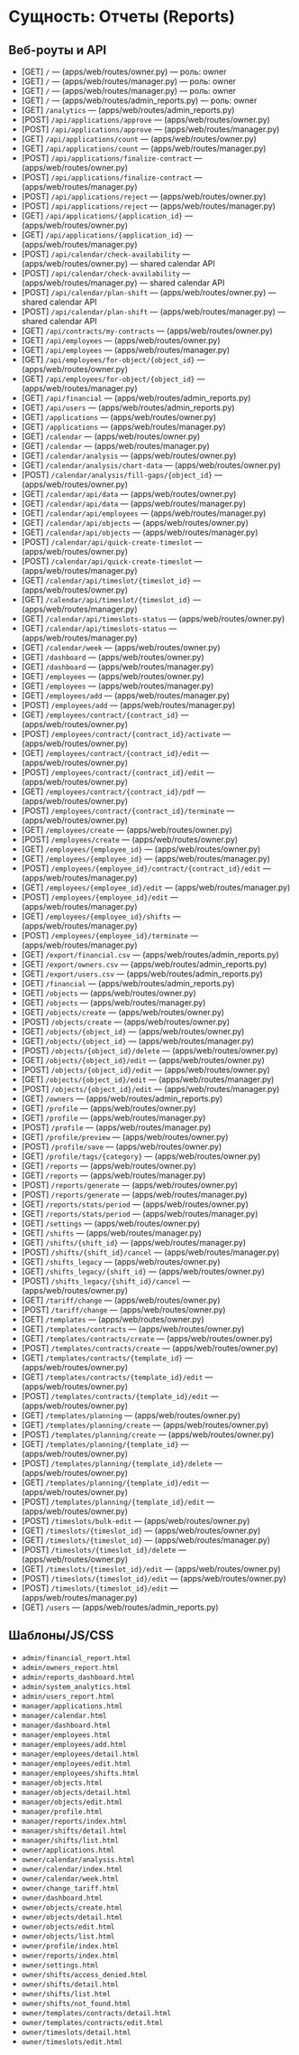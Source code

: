 # Сущность: Отчеты (Reports)

## Веб-роуты и API
- [GET] `/` — (apps/web/routes/owner.py) — роль: owner
- [GET] `/` — (apps/web/routes/manager.py) — роль: owner
- [GET] `/` — (apps/web/routes/manager.py) — роль: owner
- [GET] `/` — (apps/web/routes/admin_reports.py) — роль: owner
- [GET] `/analytics` — (apps/web/routes/admin_reports.py)
- [POST] `/api/applications/approve` — (apps/web/routes/owner.py)
- [POST] `/api/applications/approve` — (apps/web/routes/manager.py)
- [GET] `/api/applications/count` — (apps/web/routes/owner.py)
- [GET] `/api/applications/count` — (apps/web/routes/manager.py)
- [POST] `/api/applications/finalize-contract` — (apps/web/routes/owner.py)
- [POST] `/api/applications/finalize-contract` — (apps/web/routes/manager.py)
- [POST] `/api/applications/reject` — (apps/web/routes/owner.py)
- [POST] `/api/applications/reject` — (apps/web/routes/manager.py)
- [GET] `/api/applications/{application_id}` — (apps/web/routes/owner.py)
- [GET] `/api/applications/{application_id}` — (apps/web/routes/manager.py)
- [POST] `/api/calendar/check-availability` — (apps/web/routes/owner.py) — shared calendar API
- [POST] `/api/calendar/check-availability` — (apps/web/routes/manager.py) — shared calendar API
- [POST] `/api/calendar/plan-shift` — (apps/web/routes/owner.py) — shared calendar API
- [POST] `/api/calendar/plan-shift` — (apps/web/routes/manager.py) — shared calendar API
- [GET] `/api/contracts/my-contracts` — (apps/web/routes/owner.py)
- [GET] `/api/employees` — (apps/web/routes/owner.py)
- [GET] `/api/employees` — (apps/web/routes/manager.py)
- [GET] `/api/employees/for-object/{object_id}` — (apps/web/routes/owner.py)
- [GET] `/api/employees/for-object/{object_id}` — (apps/web/routes/manager.py)
- [GET] `/api/financial` — (apps/web/routes/admin_reports.py)
- [GET] `/api/users` — (apps/web/routes/admin_reports.py)
- [GET] `/applications` — (apps/web/routes/owner.py)
- [GET] `/applications` — (apps/web/routes/manager.py)
- [GET] `/calendar` — (apps/web/routes/owner.py)
- [GET] `/calendar` — (apps/web/routes/manager.py)
- [GET] `/calendar/analysis` — (apps/web/routes/owner.py)
- [GET] `/calendar/analysis/chart-data` — (apps/web/routes/owner.py)
- [POST] `/calendar/analysis/fill-gaps/{object_id}` — (apps/web/routes/owner.py)
- [GET] `/calendar/api/data` — (apps/web/routes/owner.py)
- [GET] `/calendar/api/data` — (apps/web/routes/manager.py)
- [GET] `/calendar/api/employees` — (apps/web/routes/manager.py)
- [GET] `/calendar/api/objects` — (apps/web/routes/owner.py)
- [GET] `/calendar/api/objects` — (apps/web/routes/manager.py)
- [POST] `/calendar/api/quick-create-timeslot` — (apps/web/routes/owner.py)
- [POST] `/calendar/api/quick-create-timeslot` — (apps/web/routes/manager.py)
- [GET] `/calendar/api/timeslot/{timeslot_id}` — (apps/web/routes/owner.py)
- [GET] `/calendar/api/timeslot/{timeslot_id}` — (apps/web/routes/manager.py)
- [GET] `/calendar/api/timeslots-status` — (apps/web/routes/owner.py)
- [GET] `/calendar/api/timeslots-status` — (apps/web/routes/manager.py)
- [GET] `/calendar/week` — (apps/web/routes/owner.py)
- [GET] `/dashboard` — (apps/web/routes/owner.py)
- [GET] `/dashboard` — (apps/web/routes/manager.py)
- [GET] `/employees` — (apps/web/routes/owner.py)
- [GET] `/employees` — (apps/web/routes/manager.py)
- [GET] `/employees/add` — (apps/web/routes/manager.py)
- [POST] `/employees/add` — (apps/web/routes/manager.py)
- [GET] `/employees/contract/{contract_id}` — (apps/web/routes/owner.py)
- [POST] `/employees/contract/{contract_id}/activate` — (apps/web/routes/owner.py)
- [GET] `/employees/contract/{contract_id}/edit` — (apps/web/routes/owner.py)
- [POST] `/employees/contract/{contract_id}/edit` — (apps/web/routes/owner.py)
- [GET] `/employees/contract/{contract_id}/pdf` — (apps/web/routes/owner.py)
- [POST] `/employees/contract/{contract_id}/terminate` — (apps/web/routes/owner.py)
- [GET] `/employees/create` — (apps/web/routes/owner.py)
- [POST] `/employees/create` — (apps/web/routes/owner.py)
- [GET] `/employees/{employee_id}` — (apps/web/routes/owner.py)
- [GET] `/employees/{employee_id}` — (apps/web/routes/manager.py)
- [POST] `/employees/{employee_id}/contract/{contract_id}/edit` — (apps/web/routes/manager.py)
- [GET] `/employees/{employee_id}/edit` — (apps/web/routes/manager.py)
- [POST] `/employees/{employee_id}/edit` — (apps/web/routes/manager.py)
- [GET] `/employees/{employee_id}/shifts` — (apps/web/routes/manager.py)
- [POST] `/employees/{employee_id}/terminate` — (apps/web/routes/manager.py)
- [GET] `/export/financial.csv` — (apps/web/routes/admin_reports.py)
- [GET] `/export/owners.csv` — (apps/web/routes/admin_reports.py)
- [GET] `/export/users.csv` — (apps/web/routes/admin_reports.py)
- [GET] `/financial` — (apps/web/routes/admin_reports.py)
- [GET] `/objects` — (apps/web/routes/owner.py)
- [GET] `/objects` — (apps/web/routes/manager.py)
- [GET] `/objects/create` — (apps/web/routes/owner.py)
- [POST] `/objects/create` — (apps/web/routes/owner.py)
- [GET] `/objects/{object_id}` — (apps/web/routes/owner.py)
- [GET] `/objects/{object_id}` — (apps/web/routes/manager.py)
- [POST] `/objects/{object_id}/delete` — (apps/web/routes/owner.py)
- [GET] `/objects/{object_id}/edit` — (apps/web/routes/owner.py)
- [POST] `/objects/{object_id}/edit` — (apps/web/routes/owner.py)
- [GET] `/objects/{object_id}/edit` — (apps/web/routes/manager.py)
- [POST] `/objects/{object_id}/edit` — (apps/web/routes/manager.py)
- [GET] `/owners` — (apps/web/routes/admin_reports.py)
- [GET] `/profile` — (apps/web/routes/owner.py)
- [GET] `/profile` — (apps/web/routes/manager.py)
- [POST] `/profile` — (apps/web/routes/manager.py)
- [GET] `/profile/preview` — (apps/web/routes/owner.py)
- [POST] `/profile/save` — (apps/web/routes/owner.py)
- [GET] `/profile/tags/{category}` — (apps/web/routes/owner.py)
- [GET] `/reports` — (apps/web/routes/owner.py)
- [GET] `/reports` — (apps/web/routes/manager.py)
- [POST] `/reports/generate` — (apps/web/routes/owner.py)
- [POST] `/reports/generate` — (apps/web/routes/manager.py)
- [GET] `/reports/stats/period` — (apps/web/routes/owner.py)
- [GET] `/reports/stats/period` — (apps/web/routes/manager.py)
- [GET] `/settings` — (apps/web/routes/owner.py)
- [GET] `/shifts` — (apps/web/routes/manager.py)
- [GET] `/shifts/{shift_id}` — (apps/web/routes/manager.py)
- [POST] `/shifts/{shift_id}/cancel` — (apps/web/routes/manager.py)
- [GET] `/shifts_legacy` — (apps/web/routes/owner.py)
- [GET] `/shifts_legacy/{shift_id}` — (apps/web/routes/owner.py)
- [POST] `/shifts_legacy/{shift_id}/cancel` — (apps/web/routes/owner.py)
- [GET] `/tariff/change` — (apps/web/routes/owner.py)
- [POST] `/tariff/change` — (apps/web/routes/owner.py)
- [GET] `/templates` — (apps/web/routes/owner.py)
- [GET] `/templates/contracts` — (apps/web/routes/owner.py)
- [GET] `/templates/contracts/create` — (apps/web/routes/owner.py)
- [POST] `/templates/contracts/create` — (apps/web/routes/owner.py)
- [GET] `/templates/contracts/{template_id}` — (apps/web/routes/owner.py)
- [GET] `/templates/contracts/{template_id}/edit` — (apps/web/routes/owner.py)
- [POST] `/templates/contracts/{template_id}/edit` — (apps/web/routes/owner.py)
- [GET] `/templates/planning` — (apps/web/routes/owner.py)
- [GET] `/templates/planning/create` — (apps/web/routes/owner.py)
- [POST] `/templates/planning/create` — (apps/web/routes/owner.py)
- [GET] `/templates/planning/{template_id}` — (apps/web/routes/owner.py)
- [POST] `/templates/planning/{template_id}/delete` — (apps/web/routes/owner.py)
- [GET] `/templates/planning/{template_id}/edit` — (apps/web/routes/owner.py)
- [POST] `/templates/planning/{template_id}/edit` — (apps/web/routes/owner.py)
- [POST] `/timeslots/bulk-edit` — (apps/web/routes/owner.py)
- [GET] `/timeslots/{timeslot_id}` — (apps/web/routes/owner.py)
- [GET] `/timeslots/{timeslot_id}` — (apps/web/routes/manager.py)
- [POST] `/timeslots/{timeslot_id}/delete` — (apps/web/routes/owner.py)
- [GET] `/timeslots/{timeslot_id}/edit` — (apps/web/routes/owner.py)
- [POST] `/timeslots/{timeslot_id}/edit` — (apps/web/routes/owner.py)
- [POST] `/timeslots/{timeslot_id}/edit` — (apps/web/routes/manager.py)
- [GET] `/users` — (apps/web/routes/admin_reports.py)

## Шаблоны/JS/CSS
- `admin/financial_report.html`
- `admin/owners_report.html`
- `admin/reports_dashboard.html`
- `admin/system_analytics.html`
- `admin/users_report.html`
- `manager/applications.html`
- `manager/calendar.html`
- `manager/dashboard.html`
- `manager/employees.html`
- `manager/employees/add.html`
- `manager/employees/detail.html`
- `manager/employees/edit.html`
- `manager/employees/shifts.html`
- `manager/objects.html`
- `manager/objects/detail.html`
- `manager/objects/edit.html`
- `manager/profile.html`
- `manager/reports/index.html`
- `manager/shifts/detail.html`
- `manager/shifts/list.html`
- `owner/applications.html`
- `owner/calendar/analysis.html`
- `owner/calendar/index.html`
- `owner/calendar/week.html`
- `owner/change_tariff.html`
- `owner/dashboard.html`
- `owner/objects/create.html`
- `owner/objects/detail.html`
- `owner/objects/edit.html`
- `owner/objects/list.html`
- `owner/profile/index.html`
- `owner/reports/index.html`
- `owner/settings.html`
- `owner/shifts/access_denied.html`
- `owner/shifts/detail.html`
- `owner/shifts/list.html`
- `owner/shifts/not_found.html`
- `owner/templates/contracts/detail.html`
- `owner/templates/contracts/edit.html`
- `owner/timeslots/detail.html`
- `owner/timeslots/edit.html`

